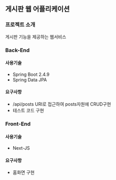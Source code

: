 ## 게시판 웹 어플리케이션

### 프로젝트 소개

게시판 기능을 제공하는 웹서비스

### Back-End

#### 사용기술

* Spring Boot 2.4.9
* Spring Data JPA

#### 요구사항

* /api/posts URI로 접근하여 posts자원에 CRUD구현
* 테스트 코드 구현

### Front-End

#### 사용기술

* Next-JS

#### 요구사항

* 홈화면 구현